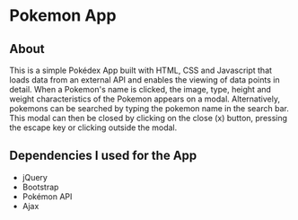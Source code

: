 # Pokemon App

## About

This is a simple Pokédex App built with HTML, CSS and Javascript that loads data from an external API and enables the viewing of data points in detail. When a Pokemon's name is clicked, the image, type, height and weight characteristics of the Pokemon appears on a modal. Alternatively, pokemons can be searched by typing the pokemon name in the search bar. This modal can then be closed by clicking on the close (x) button, pressing the escape key or clicking outside the modal.

## Dependencies I used for the App

- jQuery
- Bootstrap
- Pokémon API
- Ajax

